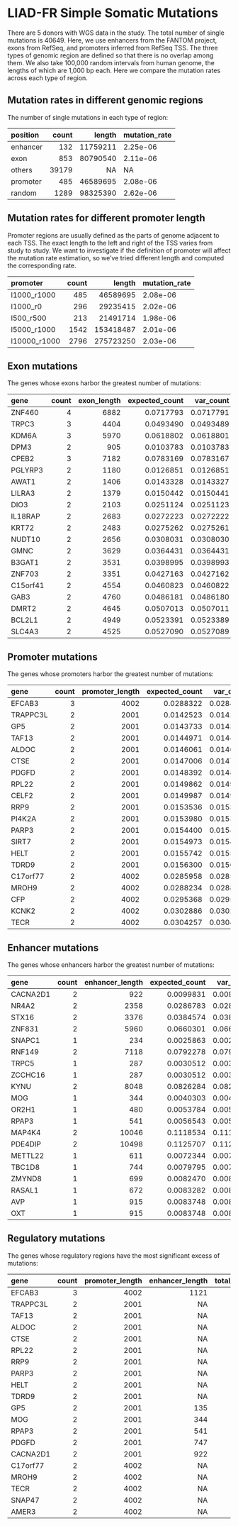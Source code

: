 LIAD-FR Simple Somatic Mutations
================

There are 5 donors with WGS data in the study. The total number of
single mutations is 40649. Here, we use enhancers from the FANTOM
project, exons from RefSeq, and promoters inferred from RefSeq TSS. The
three types of genomic region are defined so that there is no overlap
among them. We also take 100,000 random intervals from human genome, the
lengths of which are 1,000 bp each. Here we compare the mutation rates
across each type of region.

## Mutation rates in different genomic regions

The number of single mutations in each type of region:

| position | count |   length | mutation\_rate |
| :------- | ----: | -------: | :------------- |
| enhancer |   132 | 11759211 | 2.25e-06       |
| exon     |   853 | 80790540 | 2.11e-06       |
| others   | 39179 |       NA | NA             |
| promoter |   485 | 46589695 | 2.08e-06       |
| random   |  1289 | 98325390 | 2.62e-06       |

## Mutation rates for different promoter length

Promoter regions are usually defined as the parts of genome adjacent to
each TSS. The exact length to the left and right of the TSS varies from
study to study. We want to investigate if the definition of promoter
will affect the mutation rate estimation, so we’ve tried different
length and computed the corresponding rate.

| promoter      | count |    length | mutation\_rate |
| :------------ | ----: | --------: | :------------- |
| l1000\_r1000  |   485 |  46589695 | 2.08e-06       |
| l1000\_r0     |   296 |  29235415 | 2.02e-06       |
| l500\_r500    |   213 |  21491714 | 1.98e-06       |
| l5000\_r1000  |  1542 | 153418487 | 2.01e-06       |
| l10000\_r1000 |  2796 | 275723250 | 2.03e-06       |

## Exon mutations

<!-- The transcripts whose exon harbor the greatest number of mutations: -->

The genes whose exons harbor the greatest number of
mutations:

| gene     | count | exon\_length | expected\_count | var\_count | log.p\_value |
| :------- | ----: | -----------: | --------------: | ---------: | -----------: |
| ZNF460   |     4 |         6882 |       0.0717793 |  0.0717791 |     5.981123 |
| TRPC3    |     3 |         4404 |       0.0493490 |  0.0493489 |     4.714370 |
| KDM6A    |     3 |         5970 |       0.0618802 |  0.0618801 |     4.423620 |
| DPM3     |     2 |          905 |       0.0103783 |  0.0103783 |     4.271780 |
| CPEB2    |     3 |         7182 |       0.0783169 |  0.0783167 |     4.122044 |
| PGLYRP3  |     2 |         1180 |       0.0126851 |  0.0126851 |     4.098112 |
| AWAT1    |     2 |         1406 |       0.0143328 |  0.0143327 |     3.992516 |
| LILRA3   |     2 |         1379 |       0.0150442 |  0.0150441 |     3.950646 |
| DIO3     |     2 |         2103 |       0.0251124 |  0.0251123 |     3.508518 |
| IL18RAP  |     2 |         2683 |       0.0272223 |  0.0272222 |     3.439053 |
| KRT72    |     2 |         2483 |       0.0275262 |  0.0275261 |     3.429498 |
| NUDT10   |     2 |         2656 |       0.0308031 |  0.0308030 |     3.332747 |
| GMNC     |     2 |         3629 |       0.0364431 |  0.0364431 |     3.188334 |
| B3GAT1   |     2 |         3531 |       0.0398995 |  0.0398993 |     3.110629 |
| ZNF703   |     2 |         3351 |       0.0427163 |  0.0427162 |     3.052188 |
| C15orf41 |     2 |         4554 |       0.0460823 |  0.0460822 |     2.987279 |
| GAB3     |     2 |         4760 |       0.0486181 |  0.0486180 |     2.941481 |
| DMRT2    |     2 |         4645 |       0.0507013 |  0.0507011 |     2.905640 |
| BCL2L1   |     2 |         4949 |       0.0523391 |  0.0523389 |     2.878499 |
| SLC4A3   |     2 |         4525 |       0.0527090 |  0.0527089 |     2.872487 |

## Promoter mutations

<!-- The transcripts whose promoters harbor the greatest number of mutations: -->

The genes whose promoters harbor the greatest number of
mutations:

| gene     | count | promoter\_length | expected\_count | var\_count | log.p\_value |
| :------- | ----: | ---------------: | --------------: | ---------: | -----------: |
| EFCAB3   |     3 |             4002 |       0.0288322 |  0.0288322 |     5.407901 |
| TRAPPC3L |     2 |             2001 |       0.0142523 |  0.0142522 |     3.997387 |
| GP5      |     2 |             2001 |       0.0143733 |  0.0143733 |     3.990075 |
| TAF13    |     2 |             2001 |       0.0144971 |  0.0144971 |     3.982664 |
| ALDOC    |     2 |             2001 |       0.0146061 |  0.0146060 |     3.976190 |
| CTSE     |     2 |             2001 |       0.0147006 |  0.0147006 |     3.970613 |
| PDGFD    |     2 |             2001 |       0.0148392 |  0.0148392 |     3.962504 |
| RPL22    |     2 |             2001 |       0.0149862 |  0.0149862 |     3.953983 |
| CELF2    |     2 |             2001 |       0.0149987 |  0.0149987 |     3.953260 |
| RRP9     |     2 |             2001 |       0.0153536 |  0.0153536 |     3.933050 |
| PI4K2A   |     2 |             2001 |       0.0153980 |  0.0153980 |     3.930556 |
| PARP3    |     2 |             2001 |       0.0154400 |  0.0154399 |     3.928204 |
| SIRT7    |     2 |             2001 |       0.0154973 |  0.0154973 |     3.925002 |
| HELT     |     2 |             2001 |       0.0155742 |  0.0155742 |     3.920723 |
| TDRD9    |     2 |             2001 |       0.0156300 |  0.0156300 |     3.917634 |
| C17orf77 |     2 |             4002 |       0.0285958 |  0.0285958 |     3.396695 |
| MROH9    |     2 |             4002 |       0.0288234 |  0.0288233 |     3.389876 |
| CFP      |     2 |             4002 |       0.0295368 |  0.0295368 |     3.368844 |
| KCNK2    |     2 |             4002 |       0.0302886 |  0.0302885 |     3.347231 |
| TECR     |     2 |             4002 |       0.0304257 |  0.0304256 |     3.343347 |

## Enhancer mutations

<!-- The transcripts whose enhancers harbor the greatest number of mutations: -->

The genes whose enhancers harbor the greatest number of
mutations:

| gene     | count | enhancer\_length | expected\_count | var\_count | log.p\_value |
| :------- | ----: | ---------------: | --------------: | ---------: | -----------: |
| CACNA2D1 |     2 |              922 |       0.0099831 |  0.0099831 |     4.305386 |
| NR4A2    |     2 |             2358 |       0.0286783 |  0.0286782 |     3.394217 |
| STX16    |     2 |             3376 |       0.0384574 |  0.0384572 |     3.142188 |
| ZNF831   |     2 |             5960 |       0.0660301 |  0.0660299 |     2.680611 |
| SNAPC1   |     1 |              234 |       0.0025863 |  0.0025863 |     2.587887 |
| RNF149   |     2 |             7118 |       0.0792278 |  0.0792275 |     2.526137 |
| TRPC5    |     1 |              287 |       0.0030512 |  0.0030511 |     2.516198 |
| ZCCHC16  |     1 |              287 |       0.0030512 |  0.0030511 |     2.516198 |
| KYNU     |     2 |             8048 |       0.0826284 |  0.0826281 |     2.490612 |
| MOG      |     1 |              344 |       0.0040303 |  0.0040303 |     2.395535 |
| OR2H1    |     1 |              480 |       0.0053784 |  0.0053783 |     2.270518 |
| RPAP3    |     1 |              541 |       0.0056543 |  0.0056543 |     2.248850 |
| MAP4K4   |     2 |            10046 |       0.1118534 |  0.1118530 |     2.235965 |
| PDE4DIP  |     2 |            10498 |       0.1125707 |  0.1125703 |     2.230618 |
| METTL22  |     1 |              611 |       0.0072344 |  0.0072344 |     2.142168 |
| TBC1D8   |     1 |              744 |       0.0079795 |  0.0079794 |     2.099758 |
| ZMYND8   |     1 |              699 |       0.0082470 |  0.0082469 |     2.085495 |
| RASAL1   |     1 |              672 |       0.0083282 |  0.0083282 |     2.081256 |
| AVP      |     1 |              915 |       0.0083748 |  0.0083748 |     2.078844 |
| OXT      |     1 |              915 |       0.0083748 |  0.0083748 |     2.078844 |

## Regulatory mutations

<!-- The transcripts whose regulatory regions have the most significant excess of mutations: -->

The genes whose regulatory regions have the most significant excess of
mutations:

| gene     | count | promoter\_length | enhancer\_length | total\_length | expected\_count | log.p\_value |
| :------- | ----: | ---------------: | ---------------: | ------------: | --------------: | -----------: |
| EFCAB3   |     3 |             4002 |             1121 |          5123 |       0.0421711 |     4.916827 |
| TRAPPC3L |     2 |             2001 |               NA |          2001 |       0.0142523 |     3.997387 |
| TAF13    |     2 |             2001 |               NA |          2001 |       0.0144971 |     3.982664 |
| ALDOC    |     2 |             2001 |               NA |          2001 |       0.0146061 |     3.976190 |
| CTSE     |     2 |             2001 |               NA |          2001 |       0.0147006 |     3.970613 |
| RPL22    |     2 |             2001 |               NA |          2001 |       0.0149862 |     3.953983 |
| RRP9     |     2 |             2001 |               NA |          2001 |       0.0153536 |     3.933050 |
| PARP3    |     2 |             2001 |               NA |          2001 |       0.0154400 |     3.928204 |
| HELT     |     2 |             2001 |               NA |          2001 |       0.0155742 |     3.920723 |
| TDRD9    |     2 |             2001 |               NA |          2001 |       0.0156300 |     3.917634 |
| GP5      |     2 |             2001 |              135 |          2136 |       0.0160204 |     3.896318 |
| MOG      |     2 |             2001 |              344 |          2345 |       0.0182599 |     3.783318 |
| RPAP3    |     2 |             2001 |              541 |          2542 |       0.0204832 |     3.684160 |
| PDGFD    |     2 |             2001 |              747 |          2748 |       0.0221015 |     3.618580 |
| CACNA2D1 |     2 |             2001 |              922 |          2923 |       0.0261949 |     3.472173 |
| C17orf77 |     2 |             4002 |               NA |          4002 |       0.0285958 |     3.396695 |
| MROH9    |     2 |             4002 |               NA |          4002 |       0.0288234 |     3.389876 |
| TECR     |     2 |             4002 |               NA |          4002 |       0.0304257 |     3.343347 |
| SNAP47   |     2 |             4002 |               NA |          4002 |       0.0310497 |     3.325893 |
| AMER3    |     2 |             4002 |               NA |          4002 |       0.0313887 |     3.316560 |
